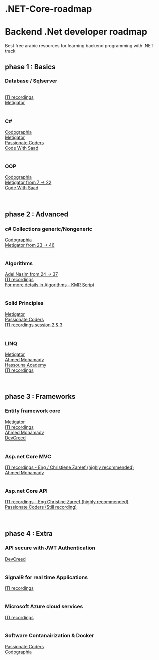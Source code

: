 # .NET-Core-roadmap
<h1>Backend .Net developer roadmap</h1>
    <p>Best free arabic resources for learning backend programming with .NET track</p>
    <h2>phase 1 : Basics </h2>
    <h3>Database / Sqlserver</h3>
    <br>
    <a href="https://www.youtube.com/playlist?list=PLYpJKvLDuJhgMzOXRwUJ2_ZlVt3zSh8PA">ITI recordings</a><br>
    <a href="https://www.youtube.com/playlist?list=PL4n1Qos4Tb6RP_OovpgjoHLkCVaYFy-aj">Metigator</a>
    <br>
    <br>
    <h3>C#</h3>
    <a href="https://www.youtube.com/playlist?list=PLX1bW_GeBRhCU9l7examhVrARmXHHRrLR">Codographia</a><br>
    <a href="https://www.youtube.com/playlist?list=PL4n1Qos4Tb6SWPbJNpiznp-Ok4A8J_23l">Metigator</a><br>
    <a href="https://www.youtube.com/playlist?list=PLsV97AQt78NT0H8J71qe7edwRpAirfqOI">Passionate Coders</a><br>
    <a href="https://www.youtube.com/playlist?list=PLZyQU-WOzZF1XNjL5mIqSv0HFnAlfQ8KQ">Code With Saad</a>
    <br>
    <br>
    <h3>OOP</h3>
    <a href="https://www.youtube.com/playlist?list=PLX1bW_GeBRhAfq0EsDHH4YemBAd6G-H75">Codographia</a><br>
    <a href="https://www.youtube.com/playlist?list=PL4n1Qos4Tb6SWPbJNpiznp-Ok4A8J_23l">Metigator from 7 -> 22</a><br>
    <a href="https://www.youtube.com/playlist?list=PLZyQU-WOzZF3s6vZ5ekPcJ1w-7C4Iz2S5">Code With Saad</a>
    <br>
    <br>
    <br>
    <h2>phase 2 : Advanced</h2>
    <h3>c# Collections generic/Nongeneric</h3>
    <a href="https://www.youtube.com/playlist?list=PLX1bW_GeBRhBbnebNayUDYlQJRBKwZKlo">Codographia</a><br>
    <a href="https://www.youtube.com/playlist?list=PL4n1Qos4Tb6SWPbJNpiznp-Ok4A8J_23l">Metigator from 23 -> 46</a>
    <br>
    <br>
    <h3>Algorithms</h3>
    <a href="https://www.youtube.com/playlist?list=PLCInYL3l2AajqOUW_2SwjWeMwf4vL4RSp">Adel Nasim from 24 -> 37</a><br>
    <a href="https://drive.google.com/drive/u/0/folders/163vUyJdwJJXJfQLC2MYjI-bCDIkVf50R">ITI recordings</a><br>
    <a href="https://www.youtube.com/watch?v=hxNi6unsrAg&list=PLL2zWZTDFZzjxarUL23ydiOgibhRipGYC">For more details in Algorithms - KMR Script</a>
    <br>
    <br>
    <h3>Solid Principles</h3>
    <a href="https://www.youtube.com/playlist?list=PL4n1Qos4Tb6ThSyydEJTm7xJ3qEwE8Oyu">Metigator</a><br>
    <a href="https://www.youtube.com/playlist?list=PLsV97AQt78NRT1GmH2EJ-o-2_ILFM9feq">Passionate Coders</a><br>
    <a href="https://www.youtube.com/playlist?list=PLYpJKvLDuJhipnhVyfDr6Mpz8NLfJ7kyc">ITI recordings session 2 & 3</a>
    <br>
    <br>
    <h3>LINQ</h3>
    <a href="https://www.youtube.com/playlist?list=PL4n1Qos4Tb6Sj1Y4xJuJoWCuqleeG2yt6">Metigator</a><br>
    <a href="https://www.youtube.com/playlist?list=PLqPejUavRNTXdgLMPnCwqriZX1yZ_Kgib">Ahmed Mohamady</a><br>
    <a href="https://www.youtube.com/playlist?list=PLHIfW1KZRIfnW4RDln5tzw6htvNhnkr7t">Hassouna Academy</a><br>
    <a href="https://www.youtube.com/playlist?list=PLesfn4TAj57XPaxXcGQ2mmBGyfvrvV_Aa">ITI recordings</a>
    <br>
    <br>
    <br>
    <h2>phase 3 : Frameworks</h2>
    <h3>Entity framework core</h3>
    <a href="https://www.youtube.com/playlist?list=PL4n1Qos4Tb6QZkbTWJx7wHqEABP8Pg6uv">Metigator</a><br>
    <a href="https://www.youtube.com/playlist?list=PLesfn4TAj57WisNpNGLPCS1donYYAEQSI">ITI recordings</a><br>
    <a href="https://www.youtube.com/playlist?list=PLqPejUavRNTVSVQ5k3UUMgj3RP8Qczwve">Ahmed Mohamady</a><br>
    <a href="https://www.youtube.com/playlist?list=PL62tSREI9C-cHV28v-EqWinveTTAos8Pp">DevCreed</a>
    <br>
    <br>
    <h3>Asp.net Core MVC</h3>
    <a href="https://drive.google.com/drive/u/0/folders/1HZwQYm-ME578H8ANkv9w4167NDCRWecF?fbclid=IwAR1lCISZUSWI-3cMJC7Y22yCw0iMgn_0Ra2VuSVnLTCaBWV-13e-CFUbKNg">ITI recordings - Eng / Christiene Zareef (highly recommended)</a><br>
    <a href="https://www.youtube.com/playlist?list=PLqPejUavRNTWqGYP-f1pHkbLYdbqi_Uhg">Ahmed Mohamady</a>
    <br>
    <br>
    <h3>Asp.net Core API</h3>
    <a href="https://drive.google.com/drive/folders/1YNLfeL8zJ3IGhbnhbiC5wAH66zeTQRBQ?fbclid=IwAR0gy25-yG_p71VKmnzOPau5HVSFH6c8OW5soDNhaDRu90PMuuO5s_1Z78c">ITI recordings - Eng Christine Zareef (highly recommended)</a><br>
    <a href="https://www.youtube.com/playlist?list=PLsV97AQt78NQ8E7cEqovH0zLYRJgJahGh">Passionate Coders (Still recording)</a>
    <br>
    <br>
    <br>
    <h2>phase 4 : Extra</h2>
    <h3>API secure with JWT Authentication</h3>
    <a href="https://www.youtube.com/playlist?list=PL62tSREI9C-eYNE1Pyw0yv1tETs5V8WGd">DevCreed</a>
    <br>
    <br>
    <h3>SignalR for real time Applications</h3>
    <a href="https://www.youtube.com/playlist?list=PLesfn4TAj57WLtiWtHP1Xkel7WD6QHvpe">ITI recordings</a>
    <br>
    <br>
    <h3>Microsoft Azure cloud services</h3>
    <a href="https://www.youtube.com/playlist?list=PLY1q_4biG-lZ0FM-F1WWrcXsT2XEkJPd9">ITI recordings</a>
    <br>
    <br>
    <h3>Software Contanairization & Docker</h3>
    <a href="https://www.youtube.com/playlist?list=PLsV97AQt78NTJTBGKI0GE3eJc2Q_SC2B-">Passionate Coders</a><br>
    <a href="https://www.youtube.com/playlist?list=PLX1bW_GeBRhCS2TJvGgu38P-Rf9aNXKZD">Codographia</a>


